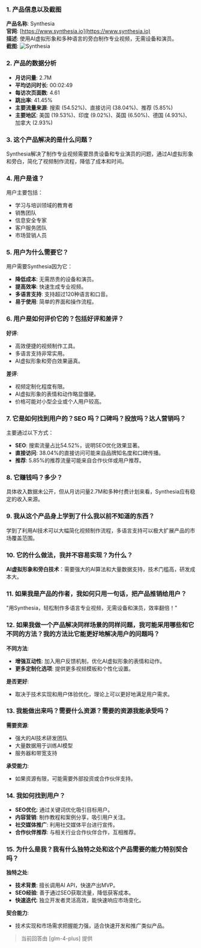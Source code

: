 ### 1. 产品信息以及截图

**产品名称**: Synthesia  
**官网**: [https://www.synthesia.io](https://www.synthesia.io)  
**描述**: 使用AI虚拟形象和多种语言的旁白制作专业视频，无需设备和演员。  
**截图**: ![Synthesia](https://cdn-images.toolify.ai/image/fc04691749322e25e5372570bb58193d.jpeg)

### 2. 产品的数据分析

- **月访问量**: 2.7M
- **平均访问时长**: 00:02:49
- **每访次页面数**: 4.61
- **跳出率**: 41.45%
- **主要流量来源**: 搜索 (54.52%)、直接访问 (38.04%)、推荐 (5.85%)
- **主要地区**: 美国 (19.53%)、印度 (9.02%)、英国 (6.50%)、德国 (4.93%)、加拿大 (2.93%)

### 3. 这个产品解决的是什么问题？

Synthesia解决了制作专业视频需要昂贵设备和专业演员的问题，通过AI虚拟形象和旁白，简化了视频制作流程，降低了成本和时间。

### 4. 用户是谁？

用户主要包括：
- 学习与培训领域的教育者
- 销售团队
- 信息安全专家
- 客户服务团队
- 市场营销人员

### 5. 用户为什么需要它？

用户需要Synthesia因为它：
- **降低成本**: 无需昂贵的设备和演员。
- **提高效率**: 快速生成专业视频。
- **多语言支持**: 支持超过120种语言和口音。
- **易于使用**: 简单的界面和操作流程。

### 6. 用户是如何评价它的？包括好评和差评？

**好评**:
- 高效便捷的视频制作工具。
- 多语言支持非常实用。
- AI虚拟形象和旁白效果逼真。

**差评**:
- 视频定制化程度有限。
- AI虚拟形象的表情和动作略显僵硬。
- 价格可能对小型企业或个人用户较高。

### 7. 它是如何找到用户的？SEO 吗？口碑吗？投放吗？达人营销吗？

主要通过以下方式：
- **SEO**: 搜索流量占比54.52%，说明SEO优化效果显著。
- **直接访问**: 38.04%的直接访问可能来自品牌知名度和口碑传播。
- **推荐**: 5.85%的推荐流量可能来自合作伙伴或用户推荐。

### 8. 它赚钱吗？多少？

具体收入数据未公开，但从月访问量2.7M和多种付费计划来看，Synthesia应有稳定的收入来源。

### 9. 我从这个产品身上学到了什么我以前不知道的东西？

学到了利用AI技术可以大幅简化视频制作流程，多语言支持可以极大扩展产品的市场覆盖范围。

### 10. 它的什么做法，我并不容易实现？为什么？

**AI虚拟形象和旁白技术**：需要强大的AI算法和大量数据支持，技术门槛高，研发成本大。

### 11. 如果我是产品的作者，我如何只用一句话，把产品推销给用户？

"用Synthesia，轻松制作多语言专业视频，无需设备和演员，效率翻倍！"

### 12. 如果我做一个产品解决同样场景的同样问题，我可能采用哪些和它不同的方法？我的方法比它能更好地解决用户的问题吗？

**不同方法**:
- **增强互动性**: 加入用户反馈机制，优化AI虚拟形象的表情和动作。
- **更多定制化选项**: 提供更多视频模板和个性化设置。

**是否更好**:
- 取决于技术实现和用户体验优化，理论上可以更好地满足用户需求。

### 13. 我能做出来吗？需要什么资源？需要的资源我能承受吗？

**需要资源**:
- 强大的AI技术研发团队
- 大量数据用于训练AI模型
- 服务器和带宽支持

**承受能力**:
- 如果资源有限，可能需要外部投资或合作伙伴支持。

### 14. 我如何找到用户？

- **SEO优化**: 通过关键词优化吸引目标用户。
- **内容营销**: 制作教程和案例分享，吸引用户关注。
- **社交媒体推广**: 利用社交媒体平台进行宣传。
- **合作伙伴推荐**: 与相关行业合作伙伴合作，互相推荐。

### 15. 为什么是我？我有什么独特之处和这个产品需要的能力特别契合吗？

**独特之处**:
- **技术背景**: 擅长调用AI API，快速产出MVP。
- **SEO经验**: 善于通过SEO获取流量，降低获客成本。
- **快速迭代**: 独立开发者灵活高效，能快速响应市场变化。

**契合能力**:
- 技术实现和市场需求把握能力强，适合快速开发和推广类似产品。

> 当前回答由 [glm-4-plus] 提供